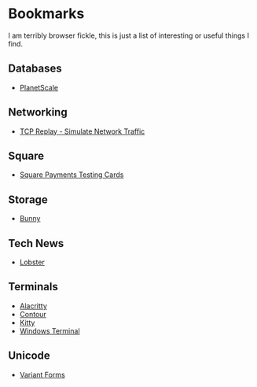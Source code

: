 # Bookmarks
I am terribly browser fickle, this is just a list of interesting or useful things I find.

## Databases

- [PlanetScale](https://planetscale.com/)

## Networking

- [TCP Replay - Simulate Network Traffic](https://github.com/appneta/tcpreplay)

## Square

- [Square Payments Testing Cards](https://developer.squareup.com/docs/devtools/sandbox/payments)

## Storage

- [Bunny](https://bunny.net/storage/)

## Tech News

- [Lobster](https://lobste.rs/)

## Terminals

- [Alacritty](https://alacritty.org/)
- [Contour](https://github.com/contour-terminal/contour)
- [Kitty](https://github.com/kovidgoyal/kitty)
- [Windows Terminal](https://github.com/Microsoft/Terminal)

## Unicode

- [Variant Forms](https://en.m.wikipedia.org/wiki/Variant_form_(Unicode))
